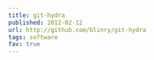 ```yaml
---
title: git-hydra
published: 2012-02-12
url: http://github.com/blinry/git-hydra
tags: software
fav: true
---
```


